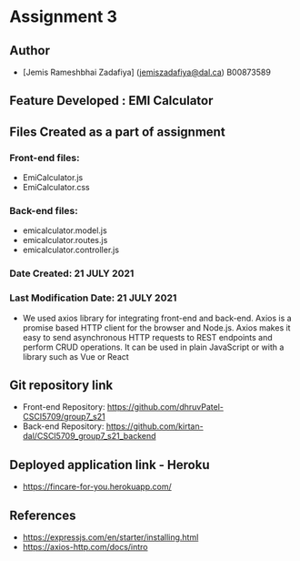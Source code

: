 # Assignment 3

## Author
* [Jemis Rameshbhai Zadafiya] (jemiszadafiya@dal.ca) B00873589

## Feature Developed : EMI Calculator

## Files Created as a part of assignment

### Front-end files:
* EmiCalculator.js
* EmiCalculator.css

### Back-end files:
* emicalculator.model.js
* emicalculator.routes.js
* emicalculator.controller.js


### Date Created: 21 JULY 2021
### Last Modification Date: 21 JULY 2021

* We used axios library for integrating front-end and back-end. Axios is a promise based HTTP client for the browser and Node.js. Axios makes it easy to send asynchronous HTTP requests to REST endpoints and perform CRUD operations. It can be used in plain JavaScript or with a library such as Vue or React


## Git repository link

- Front-end Repository: https://github.com/dhruvPatel-CSCI5709/group7_s21
- Back-end Repository: https://github.com/kirtan-dal/CSCI5709_group7_s21_backend

## Deployed application link - Heroku

- https://fincare-for-you.herokuapp.com/

## References

* https://expressjs.com/en/starter/installing.html
* https://axios-http.com/docs/intro
